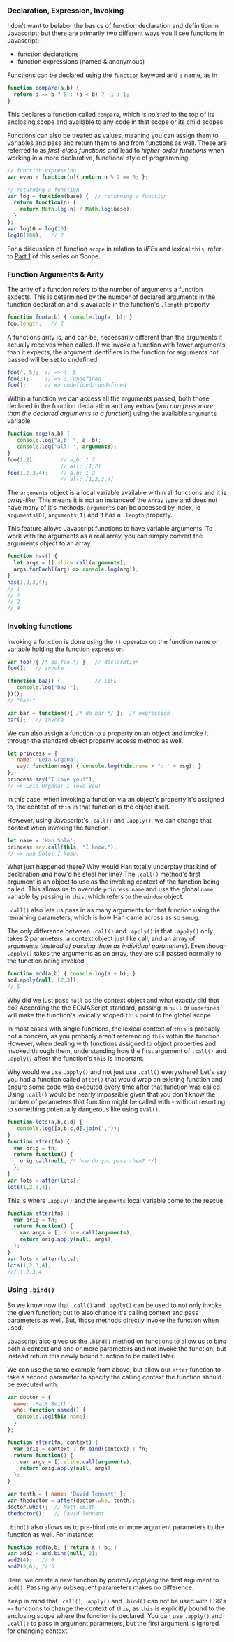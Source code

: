 ### Declaration, Expression, Invoking
I don't want to belabor the basics of function declaration and definition in Javascript; but there are primarily two different ways you'll see functions in Javascript:

* function declarations
* function expressions (named & anonymous)

Functions can be declared using the `function` keyword and a name, as in
```javascript
function compare(a,b) {
  return a == b ? 0 : (a < b) ? -1 : 1;
}
```
This declares a function called `compare`, which is *hoisted* to the top of its enclosing scope and available to any code in that scope or its child scopes.

Functions can also be treated as values, meaning you can assign them to variables and pass and return them to and from functions as well. These are referred to as *first-class functions* and lead to *higher-order functions* when working in a more declarative, functional style of programming.

```javascript
// function expression
var even = function(n){ return n % 2 == 0; };  

// returning a function
var log = function(base) {  // returning a function
  return function(n) {
    return Math.log(n) / Math.log(base);
  }
};
var log10 = log(10);
log10(100);   // 2
```

For a discussion of function `scope` in relation to *IIFE*s and lexical `this`, refer to [Part 1](http://www.datchley.name/basic-scope/) of this series on Scope.

### Function Arguments & Arity
The arity of a function refers to the number of arguments a function expects. This is determined by the number of declared arguments in the function declaration and is available in the function's `.length` property.

```javascript
function foo(a,b) { console.log(a, b); }
foo.length;   // 2
```

A functions arity is, and can be, necessarily different than the arguments it actually receives when called.  If we invoke a function with fewer arguments than it expects, the argument identifiers in the function for arguments not passed will be set to undefined.

```javascript
foo(4, 5);  // => 4, 5
foo(3);     // => 3, undefined
foo();      // => undefined, undefined
```

Within a function we can access all the arguments passed, both those declared in the function declaration and any extras (*you can pass more than the declared arguments to a function*) using the available `arguments` variable.

```javascript
function args(a,b) {
   console.log("a,b: ", a, b);
   console.log("all: ", arguments);
}
foo(1,2);        // a,b: 1 2
                 // all: [1,2]
foo(1,2,3,4);    // a,b: 1 2
                 // all: [1,2,3,4]
```
The `arguments` object is a local variable available within all functions and it is *array-like*.  This means it is not an instanceof the `Array` type and does not have many of it's methods.  `arguments` can be accessed by index, ie `arguments[0]`, `arguments[1]` and it has a `.length` property.

This feature allows Javascript functions to have variable arguments. To work with the arguments as a real array, you can simply convert the arguments object to an array.

```javascript
function has() {
  let args = [].slice.call(arguments);
  args.forEach((arg) => console.log(arg));
}
has(1,2,3,4);   
// 1
// 2 
// 3
// 4
```

### Invoking functions
Invoking a function is done using the `()` operator on the function name or variable holding the function expression.

```javascript
var foo(){ /* do foo */ }   // declaration
foo();   // invoke

(function baz() {           // IIFE
   console.log("baz!");
})();
// "baz!"

var bar = function(){ /* do bar */ };  // expression
bar();   // invoke
```

We can also assign a function to a property on an object and invoke it through the standard object property access method as well.

```javascript
let princess = {
   name: 'Leia Organa',
   say: function(msg) { console.log(this.name + ": " + msg); }
};
princess.say("I love you!");
// => Leia Organa: I love you!
```

In this case, when invoking a function via an object's property it's assigned to, the context of `this` in that function is the object itself.

However, using Javascript's `.call()` and `.apply()`, we can change that context when invoking the function.

```javascript
let name = 'Han Solo';
princess.say.call(this, "I know.");
// => Han Solo: I know.
```

What just happened there?  Why would Han totally underplay that kind of declaration _and_ how'd he steal her line?  The `.call()` method's first argument is an object to use as the invoking context of the function being called.  This allows us to override `princess.name` and use the global `name` variable by passing in `this`, which refers to the `window` object.

`.call()` also lets us pass in as many arguments for that function using the remaining parameters, which is how Han came across as so smug.

The only difference between `.call()` and `.apply()` is that `.apply()` only takes 2 parameters: a context object just like call, and an array of arguments (*instead of passing them as individual parameters*). Even though `.apply()` takes the arguments as an array, they are still passed normally to the function being invoked.

```javascript
function add(a,b) { console.log(a + b); }
add.apply(null, [2,3]);
// 5
```
Why did we just pass `null` as the context object and what exactly did that do? According the the ECMAScript standard, passing in `null` or `undefined` will make the function's lexically scoped `this` point to the global scope.

In most cases with single functions, the lexical context of `this` is probably not a concern, as you probably aren't referencing `this` within the function.  However, when dealing with functions assigned to object properties and invoked through them, understanding how the first argument of `.call()` and `.apply()` affect the function's `this` is important.

Why would we use `.apply()` and not just use `.call()` everywhere?  Let's say you had a function called `after()` that would wrap an existing function and ensure some code was executed every time after that function was called. Using `.call()` would be nearly impossible given that you don't know the number of parameters that function might be called with - without resorting to something potentially dangerous like using `eval()`.

```javascript
function lots(a,b,c,d) {
   console.log([a,b,c,d].join(','));
}
function after(fn) {
  var orig = fn;
  return function() {
    orig.call(null, /* how do you pass them? */);
  };
}
var lots = after(lots);
lots(1,2,3,4);
```
This is where `.apply()` and the `arguments` local variable come to the rescue:

```javascript
function after(fn) {
  var orig = fn;
  return function() {
    var args = [].slice.call(arguments);
    return orig.apply(null, args);
  };
}
var lots = after(lots);
lots(1,2,3,4);
/// 1,2,3,4
```

### Using `.bind()`
So we know now that `.call()` and `.apply()` can be used to not only invoke the given function; but to also change it's calling context and pass parameters as well.  But, those methods directly invoke the function when used. 

Javascript also gives us the `.bind()` method on functions to allow us to *bind* both a context and one or more parameters and *not* invoke the function; but instead return this newly bound function to be called later.

We can use the same example from above, but allow our `after` function to take a second parameter to specify the calling context the function should be executed with.

```javascript
var doctor = {
  name: 'Matt Smith',
  who: function named() {
   console.log(this.name);
  }
};

function after(fn, context) {
  var orig = context ? fn.bind(context) : fn;
  return function() {
    var args = [].slice.call(arguments);
    return orig.apply(null, args);
  };
}

var tenth = { name: 'David Tennant' };
var thedoctor = after(doctor.who, tenth);
doctor.who();  // Matt Smith
thedoctor();   // David Tennant
```

`.bind()` also allows us to pre-bind one or more argument parameters to the function as well.  For instance:

```javascript
function add(a,b) { return a + b; }
var add2 = add.bind(null, 2);
add2(4);   // 6
add2(3,6); // 5
```
Here, we create a new function by *partially applying* the first argument to `add()`.  Passing any subsequent parameters makes no difference.

Keep in mind that `.call()`, `.apply()` and `.bind()` can not be used with ES6's `=>` functions to change the context of `this`, as `this` is explicitly bound to the enclosing scope where the function is declared.  You can use `.apply()` and `.call()` to pass in argument parameters, but the first argument is ignored for changing context.
